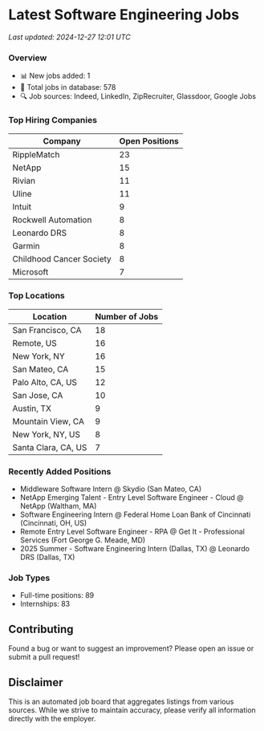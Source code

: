 # Latest Software Engineering Jobs
*Last updated: 2024-12-27 12:01 UTC*

### Overview
- 📊 New jobs added: 1
- 💼 Total jobs in database: 578
- 🔍 Job sources: Indeed, LinkedIn, ZipRecruiter, Glassdoor, Google Jobs

### Top Hiring Companies
| Company | Open Positions |
|---------|---------------|
| RippleMatch | 23 |
| NetApp | 15 |
| Rivian | 11 |
| Uline | 11 |
| Intuit | 9 |
| Rockwell Automation | 8 |
| Leonardo DRS | 8 |
| Garmin | 8 |
| Childhood Cancer Society | 8 |
| Microsoft | 7 |

### Top Locations
| Location | Number of Jobs |
|----------|---------------|
| San Francisco, CA | 18 |
| Remote, US | 16 |
| New York, NY | 16 |
| San Mateo, CA | 15 |
| Palo Alto, CA, US | 12 |
| San Jose, CA | 10 |
| Austin, TX | 9 |
| Mountain View, CA | 9 |
| New York, NY, US | 8 |
| Santa Clara, CA, US | 7 |

### Recently Added Positions
- Middleware Software Intern @ Skydio (San Mateo, CA)
- NetApp Emerging Talent - Entry Level Software Engineer - Cloud @ NetApp (Waltham, MA)
- Software Engineering Intern @ Federal Home Loan Bank of Cincinnati (Cincinnati, OH, US)
- Remote Entry Level Software Engineer - RPA @ Get It - Professional Services (Fort George G. Meade, MD)
- 2025 Summer - Software Engineering Intern (Dallas, TX) @ Leonardo DRS (Dallas, TX)

### Job Types
- Full-time positions: 89
- Internships: 83

## Contributing
Found a bug or want to suggest an improvement? Please open an issue or submit a pull request!

## Disclaimer
This is an automated job board that aggregates listings from various sources. While we strive to maintain accuracy, 
please verify all information directly with the employer.
